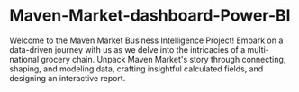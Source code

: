 # Maven-Market-dashboard-Power-BI
Welcome to the Maven Market Business Intelligence Project! Embark on a data-driven journey with us as we delve into the intricacies of a multi-national grocery chain. Unpack Maven Market's story through connecting, shaping, and modeling data, crafting insightful calculated fields, and designing an interactive report.
